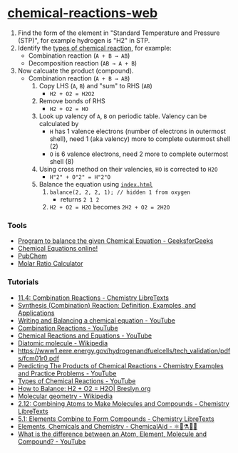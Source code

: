 [chemical-reactions-web](https://dirkarnez.github.io/chemical-reactions-web)
============================================================================
1. Find the form of the element in "Standard Temperature and Pressure (STP)", for example hydrogen is "H2" in STP.
2. Identify the [types of chemical reaction](https://byjus.com/chemistry/types-of-chemical-reactions/), for example:
   - Combination reaction (`A + B → AB`)
   - Decomposition reaction (`AB → A + B`)
3. Now calcuate the product (compound). 
    - Combination reaction (`A + B → AB`)
      1. Copy LHS (`A`, `B`) and "sum" to RHS (`AB`)
         - `H2 + O2 = H2O2`
      2. Remove bonds of RHS
         - `H2 + O2 = HO`
      3. Look up valency of `A`, `B` on periodic table. Valency can be calculated by 
         - `H` has 1 valence electrons (number of electrons in outermost shell), need 1 (aka valency) more to complete outermost shell (2) 
         - `O` is 6 valence electrons, need 2 more to complete outermost shell (8)
      4. Using cross method on their valencies, `HO` is corrected to `H2O`
         - `H"2" + O"2" = H"2"O`
      5. Balance the equation using [`index.html`](index.html)
         1. `balance(2, 2, 2, 1); // hidden 1 from oxygen`
            - returns `2 1 2`
         2. `H2 + O2 = H2O` becomes `2H2 + O2 = 2H2O`

### Tools
- [Program to balance the given Chemical Equation - GeeksforGeeks](https://www.geeksforgeeks.org/program-to-balance-the-given-chemical-equation/)
- [Chemical Equations online!](https://chemequations.com/en/)
- [PubChem](https://pubchem.ncbi.nlm.nih.gov/)
- [Molar Ratio Calculator](https://www.omnicalculator.com/chemistry/molar-ratio)

### Tutorials
- [11.4: Combination Reactions - Chemistry LibreTexts](https://chem.libretexts.org/Bookshelves/Introductory_Chemistry/Introductory_Chemistry_(CK-12)/11%3A_Chemical_Reactions/11.04%3A_Combination_Reactions)
- [Synthesis (Combination) Reaction: Definition, Examples, and Applications](https://www.chemistrylearner.com/chemical-reactions/synthesis-reaction)
- [Writing and Balancing a chemical equation - YouTube](https://www.youtube.com/watch?v=ZlWGyQ5DrTk)
- [Combination Reactions - YouTube](https://www.youtube.com/watch?v=o7MSADOiKHI)
- [Chemical Reactions and Equations - YouTube](https://www.youtube.com/watch?v=Hxd1TNgSuPg)
- [Diatomic molecule - Wikipedia](https://en.wikipedia.org/wiki/Diatomic_molecule)
- https://www1.eere.energy.gov/hydrogenandfuelcells/tech_validation/pdfs/fcm01r0.pdf
- [Predicting The Products of Chemical Reactions - Chemistry Examples and Practice Problems - YouTube](https://www.youtube.com/watch?v=MYmrWHzT1oI)
- [Types of Chemical Reactions - YouTube](https://www.youtube.com/watch?v=iIJD8RNLpS0)
- [How to Balance: H2 + O2 = H2O| Breslyn.org](https://www.breslyn.org/chemistry/balancing/public.php?eq_id=2)
- [Molecular geometry - Wikipedia](https://en.wikipedia.org/wiki/Molecular_geometry)
- [2.12: Combining Atoms to Make Molecules and Compounds - Chemistry LibreTexts](https://chem.libretexts.org/Bookshelves/Environmental_Chemistry/Green_Chemistry_and_the_Ten_Commandments_of_Sustainability_(Manahan)/02%3A_The_Key_Role_of_Chemistry_and_Making_Chemistry_Green/2.12%3A_Combining_Atoms_to_Make_Molecules_and_Compounds)
- [5.1: Elements Combine to Form Compounds - Chemistry LibreTexts](https://chem.libretexts.org/Courses/Anoka-Ramsey_Community_College/Introduction_to_Chemistry/05%3A_Chemical_Nomenclature/5.01%3A_Elements_Combine_to_Form_Compounds)
- [Elements, Chemicals and Chemistry - ChemicalAid - ⚛️🧪⚗️👨‍🔬](https://www.chemicalaid.com/)
- [What is the difference between an Atom, Element, Molecule and Compound? - YouTube](https://www.youtube.com/watch?v=KSfgSw2WKfU)
